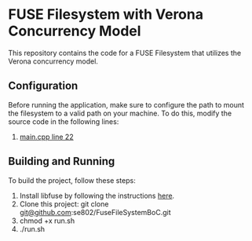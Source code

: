# FUSE Filesystem with Verona Concurrency Model

This repository contains the code for a FUSE Filesystem that utilizes the Verona concurrency model. 
## Configuration

Before running the application, make sure to configure the path to mount the filesystem to a valid path on your machine. To do this, modify the source code in the following lines:

1. [main.cpp line 22](https://github.com/se802/FuseFileSystemBoC/blob/a62a67be9356947cba7b7ccc803b6818f2a2131b/main.cpp#L22)


## Building and Running 

To build the project, follow these steps:

1. Install libfuse by following the instructions [here](https://github.com/se802/verona-rt/blob/102e3b37d4361bf08449c42b67a14cf14d9cacc7/docs/building.md).
2. Clone this project: git clone git@github.com:se802/FuseFileSystemBoC.git
3. chmod +x run.sh
4. ./run.sh 
